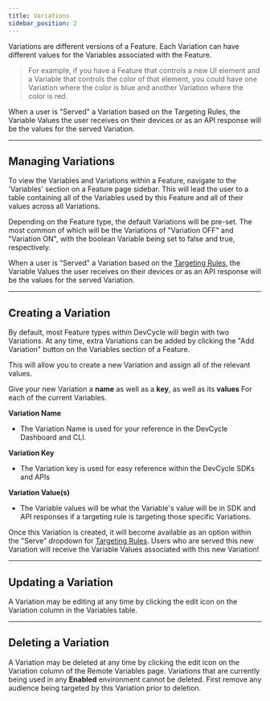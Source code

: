 ```yaml
---
title: Variations
sidebar_position: 2
---
```


Variations are different versions of a Feature. Each Variation can have different values for the Variables associated with the Feature. 

> For example, if you have a Feature that controls a new UI element and a Variable that controls the color of that element, you could have one Variation where the color is blue and another Variation where the color is red.

When a user is "Served" a Variation based on the Targeting Rules, the Variable Values the user receives on their devices or as an API response will be the values for the served Variation.

---

## Managing Variations

To view the Variables and Variations within a Feature, navigate to the 'Variables' section on a Feature page sidebar. This will lead the user to a table containing all of the Variables used by this Feature and all of their values across all Variations.

Depending on the Feature type, the default Variations will be pre-set. The most common of which will be the Variations of "Variation OFF" and "Variation ON", with the boolean Variable being set to false and true, respectively.

When a user is "Served" a Variation based on the [Targeting Rules](/essentials/targeting/targeting-overview), the Variable Values the user receives on their devices or as an API response will be the values for the served Variation.

---

## Creating a Variation

By default, most Feature types within DevCycle will begin with two Variations. At any time, extra Variations can be added by clicking the "Add Variation" button on the Variables section of a Feature.

This will allow you to create a new Variation and assign all of the relevant values. 

Give your new Variation a **name** as well as a **key**, as well as its **values** For each of the current Variables.

**Variation Name**

- The Variation Name is used for your reference in the DevCycle Dashboard and CLI.

**Variation Key**

- The Variation key is used for easy reference within the DevCycle SDKs and APIs 

**Variation Value(s)**

- The Variable values will be what the Variable's value will be in SDK and API responses if a targeting rule is targeting those specific Variations. 

Once this Variation is created, it will become available as an option within the "Serve" dropdown for [Targeting Rules](/essentials/targeting/targeting-overview). Users who are served this new Variation will receive the Variable Values associated with this new Variation!

---

## Updating a Variation

A Variation may be editing at any time by clicking the edit icon on the Variation column in the Variables table.

---

## Deleting a Variation

A Variation may be deleted at any time by clicking the edit icon on the Variation column of the Remote Variables page. Variations that are currently being used in any **Enabled** environment cannot be deleted. First remove any audience being targeted by this Variation prior to deletion.


